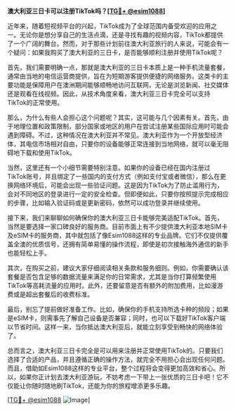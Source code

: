 **澳大利亚三日卡可以注册TikTok吗？[[TG💪+ @esim1088](https://t.me/s/esim1088)]**

近年来，随着短视频平台的兴起，TikTok成为了全球范围内备受欢迎的应用之一。无论你是想分享自己的生活点滴，还是寻找有趣的视频内容，TikTok都提供了一个广阔的舞台。然而，对于那些计划前往澳大利亚旅行的人来说，可能会有一个疑问：如果我购买了澳大利亚的三日卡，是否能够顺利注册并使用TikTok呢？

首先，我们需要明确一点，那就是澳大利亚的三日卡本质上是一种手机流量套餐，通常由当地的电信运营商提供，旨在为短期游客提供便捷的网络服务。这类卡的主要功能是保障用户在澳洲期间能够顺畅地访问互联网，无论是浏览新闻、社交媒体还是观看在线视频。因此，从技术角度来看，澳大利亚三日卡完全可以支持TikTok的正常使用。

那么，为什么有些人会担心这个问题呢？其实，这可能与几个因素有关。首先，由于地理位置和政策限制，部分国家或地区的用户在尝试注册某些国际应用时可能会遇到障碍。不过，这种情况在澳大利亚并不常见。澳大利亚作为一个开放型经济体，其电信市场相对自由，只要你的设备能够正常连接到当地网络，就可以毫无阻碍地下载和使用TikTok。

当然，这里还有一个小细节需要特别注意。如果你的设备已经在国内注册过TikTok账号，并且绑定了一些国内的支付方式（例如支付宝或者微信），那么在更换网络环境后，可能会出现一些验证问题。这是因为TikTok为了防止滥用行为，会对不同地区的登录进行一定的安全检查。但即便如此，只要你按照提示完成相应的步骤，比如输入验证码或是更新密码，依然可以成功登录并继续使用。

接下来，我们来聊聊如何确保你的澳大利亚三日卡能够完美适配TikTok。首先，当然是要选择一家口碑良好的服务商。目前市面上有不少提供澳大利亚本地SIM卡及eSIM卡的服务商，其中就包括了像Esim1088这样的专业品牌。它们不仅提供覆盖全澳的优质信号，还拥有简单易懂的操作流程，即使是初次接触海外通信的新手也能轻松上手。

其次，在购买之前，建议大家仔细阅读相关条款和服务细则。例如，你需要确认该套餐是否包含足够的数据流量来满足你的日常需求，尤其是当你打算频繁使用TikTok等高耗流量的应用时。此外，还要留意是否有额外的附加费用，比如漫游费或是超出套餐后的收费标准。

最后，别忘了提前做好准备工作。比如，确保你的手机支持所选卡种的频段；如果是eSIM卡，则需事先了解自己设备是否兼容；同时，也可以下载好TikTok客户端以节省时间。这样一来，当你抵达澳大利亚后，就能立刻享受到畅快的网络体验了。

总而言之，澳大利亚三日卡完全是可以用来注册并正常使用TikTok的。只要我们选择了合适的产品，并且遵循正确的操作方法，就完全不用担心会出现任何问题。而且，借助如Esim1088这样的专业平台，整个过程将会变得更加高效和省心。所以，如果你正计划去澳大利亚游玩，不妨考虑一下带上一张优质的三日卡吧！它不仅能让你随时随地刷TikTok，还能为你的旅程增添更多乐趣。

[[TG💪+ @esim1088](https://t.me/s/esim1088) ![Image](https://i.postimg.cc/4NQfJmqS/Snipaste-2025-05-13-00-14-12.png)]